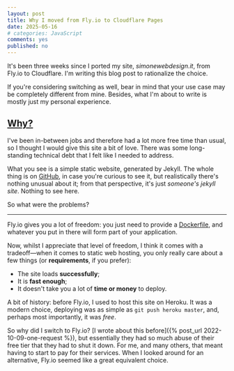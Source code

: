 ```yaml
---
layout: post
title: Why I moved from Fly.io to Cloudflare Pages
date: 2025-05-16
# categories: JavaScript
comments: yes
published: no
---
```


It's been three weeks since I ported my site, *simonewebdesign.it*, from Fly.io to Cloudflare. I'm writing this blog post to rationalize the choice.

If you're considering switching as well, bear in mind that your use case may be completely different from mine. Besides, what I'm about to write is mostly just my personal experience.

## [Why?](#why)

I've been in-between jobs and therefore had a lot more free time than usual, so I thought I would give this site a bit of love. There was some long-standing technical debt that I felt like I needed to address.

What you see is a simple static website, generated by Jekyll. The whole thing is on [GitHub](https://github.com/simonewebdesign/simonewebdesign/), in case you're curious to see it, but realistically there's nothing unusual about it; from that perspective, it's just *someone's jekyll site*. Nothing to see here.

So what were the problems?

<!--  ## [The server](#the-server) -->

---

Fly.io gives you a lot of freedom: you just need to provide a [Dockerfile](https://docs.docker.com/build/concepts/dockerfile/), and whatever you put in there will form part of your application.

Now, whilst I appreciate that level of freedom, I think it comes with a tradeoff—when it comes to static web hosting, you only really care about a few things (or **requirements**, if you prefer):

- The site loads **successfully**;
- It is **fast enough**;
- It doesn't take you a lot of **time or money** to deploy.

A bit of history: before Fly.io, I used to host this site on Heroku. It was a modern choice, deploying was as simple as `git push heroku master`, and, perhaps most importantly, it was *free*.

So why did I switch to Fly.io? [I wrote about this before]({% post_url 2022-10-09-one-request %}), but essentially they had so much abuse of their free tier that they had to shut it down. For me, and many others, that meant having to start to pay for their services. When I looked around for an alternative, Fly.io seemed like a great equivalent choice.

